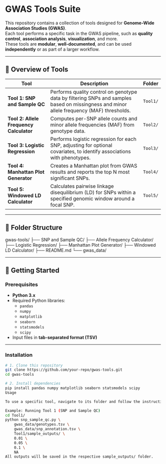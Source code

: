 # GWAS Tools Suite

This repository contains a collection of tools designed for **Genome-Wide Association Studies (GWAS)**.  
Each tool performs a specific task in the GWAS pipeline, such as **quality control**, **association analysis**, **visualization**, and more.  
These tools are **modular**, **well-documented**, and can be used **independently** or as part of a larger workflow.

---

## 📌 Overview of Tools

| Tool | Description | Folder |
|------|-------------|--------|
| **Tool 1: SNP and Sample QC** | Performs quality control on genotype data by filtering SNPs and samples based on missingness and minor allele frequency (MAF) thresholds. | `Tool1/` |
| **Tool 2: Allele Frequency Calculator** | Computes per-SNP allele counts and minor allele frequencies (MAF) from genotype data. | `Tool2/` |
| **Tool 3: Logistic Regression** | Performs logistic regression for each SNP, adjusting for optional covariates, to identify associations with phenotypes. | `Tool3/` |
| **Tool 4: Manhattan Plot Generator** | Creates a Manhattan plot from GWAS results and reports the top N most significant SNPs. | `Tool4/` |
| **Tool 5: Windowed LD Calculator** | Calculates pairwise linkage disequilibrium (LD) for SNPs within a specified genomic window around a focal SNP. | `Tool5/` |

---

## 📂 Folder Structure

gwas-tools/
├── SNP and Sample QC/
├── Allele Frequency Calculator/
├── Logistic Regression/
├── Manhattan Plot Generator/
├── Windowed LD Calculator/
├── README.md
└── gwas_data/

---

## 🚀 Getting Started

### **Prerequisites**
- **Python 3.x**
- Required Python libraries:
  - `pandas`
  - `numpy`
  - `matplotlib`
  - `seaborn`
  - `statsmodels`
  - `scipy`
- Input files in **tab-separated format (TSV)**

---

### **Installation**

```bash
# 1. Clone this repository
git clone https://github.com/your-repo/gwas-tools.git
cd gwas-tools

# 2. Install dependencies
pip install pandas numpy matplotlib seaborn statsmodels scipy
Usage

To use a specific tool, navigate to its folder and follow the instructions in the README.md file for that tool.

Example: Running Tool 1 (SNP and Sample QC)
cd Tool1/
python snp_sample_qc.py \
    gwas_data/genotypes.tsv \
    gwas_data/snp_annotation.tsv \
    Tool1/sample_outputs/ \
    0.01 \
    0.05 \
    0.1 \
    NA
All outputs will be saved in the respective sample_outputs/ folder.
